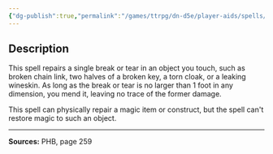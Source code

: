 ```yaml
---
{"dg-publish":true,"permalink":"/games/ttrpg/dn-d5e/player-aids/spells/cantrips/mending/","tags":["ttrpg/dnd/5e","verbal","somatic","material","utility","spell"],"noteIcon":""}
---
```



## Description
This spell repairs a single break or tear in an object you touch, such as broken chain link, two halves of a broken key, a torn cloak, or a leaking wineskin.
As long as the break or tear is no larger than 1 foot in any dimension, you mend it, leaving no trace of the former damage.

This spell can physically repair a magic item or construct, but the spell can't restore magic to such an object.

---

**Sources:** PHB, page 259
